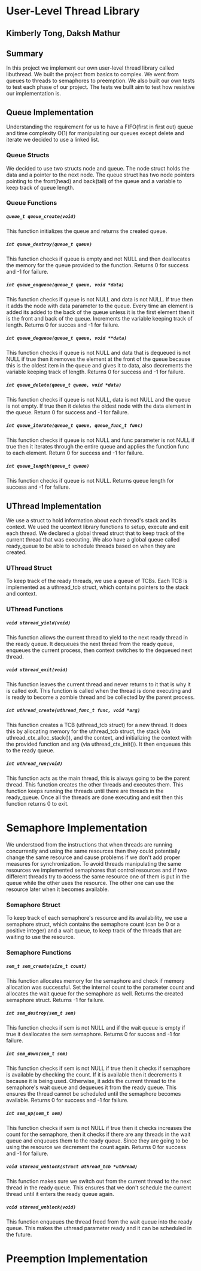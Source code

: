 # User-Level Thread Library
## Kimberly Tong, Daksh Mathur
## Summary
In this project we implement our own user-level thread library called
libuthread. We built the project from basics to complex. We went from queues to
threads to semaphores to preemption. We also built our own tests to test each
phase of our project. The tests we built aim to test how resistive our
implementation is.
## Queue Implementation
Understanding the requirement for us to have a FIFO(first in first out) queue
and time complexity O(1) for manipulating our queues except delete and iterate
we decided to use a linked list.
### Queue Structs
We decided to use two structs node and queue. The node struct holds the data and
a pointer to the next node. The queue struct has two node pointers pointing to
the front(head) and back(tail) of the queue and a variable to keep track of
queue length.
### Queue Functions
<h5 a><strong><code>queue_t queue_create(void)</code></strong></h5>
This function initializes the queue and returns the created queue.
<h5 a><strong><code>int queue_destroy(queue_t queue)</code></strong></h5>
This function checks if queue is empty and not NULL and then deallocates the
memory for the queue provided to the function. Returns 0 for success and -1 for
failure.
<h5 a><strong><code>int queue_enqueue(queue_t queue, void *data)</code></strong></h5>
This function checks if queue is not NULL and data is not NULL. If true then it
adds the node with data parameter to the queue. Every time an element is added
its added to the back of the queue unless it is the first element then it is the
front and back of the queue. Increments the variable keeping track of length.
Returns 0 for succes and -1 for failure.
<h5 a><strong><code>int queue_dequeue(queue_t queue, void **data)</code></strong></h5>
This function checks if queue is not NULL and data that is dequeued is not NULL
if true then it removes the element at the front of the queue because this is
the oldest item in the queue and gives it to data, also decrements the variable
keeping track of length. Returns 0 for success and -1 for failure.
<h5 a><strong><code>int queue_delete(queue_t queue, void *data)</code></strong></h5>
This function checks if queue is not NULL, data is not NULL and the queue is not
empty. If true then it deletes the oldest node with the data element in the
queue. Return 0 for success and -1 for failure.
<h5 a><strong><code>int queue_iterate(queue_t queue, queue_func_t func)</code></strong></h5>
This function checks if queue is not NULL and func parameter is not NULL if true
then it iterates through the entire queue and applies the function func to each
element. Return 0 for success and -1 for failure.
<h5 a><strong><code>int queue_length(queue_t queue)</code></strong></h5>
This function checks if queue is not NULL. Returns queue length for success and
-1 for failure.

## UThread Implementation
We use a struct to hold information about each thread's stack and its context.
We used the ucontext library functions to setup, execute and exit each thread.
We declared a global thread struct that to keep track of the current thread that
was executing. We also have a global queue called ready_queue to be able to
schedule threads based on when they are created.
### UThread Struct
To keep track of the ready threads, we use a queue of TCBs. Each TCB is
implemented as a uthread_tcb struct, which contains pointers to the stack and
context.
### UThread Functions
<h5 a><strong><code>void uthread_yield(void)</code></strong></h5>
This function allows the current thread to yield to the next ready thread in the
ready queue. It dequeues the next thread from the ready queue, enqueues the
current process, then context switches to the dequeued next thread.
<h5 a><strong><code>void uthread_exit(void)</code></strong></h5>
This function leaves the current thread and never returns to it that is why it
is called exit. This function is called when the thread is done executing and is
ready to become a zombie thread and be collected by the parent process.
<h5 a><strong><code>int uthread_create(uthread_func_t func, void *arg)</code></strong></h5>

This function creates a TCB (uthread_tcb struct) for a new thread. It does this
by allocating memory for the uthread_tcb struct, the stack (via
uthread_ctx_alloc_stack()), and the context, and initializing the context with
the provided function and arg (via uthread_ctx_init()). It then enqueues this to
the ready queue. 
<h5 a><strong><code>int uthread_run(void)</code></strong></h5>
This function acts as the main thread, this is always going to be the parent
thread. This function creates the other threads and executes them. This function
keeps running the threads until there are threads in the ready_queue. Once all
the threads are done executing and exit then this function returns 0 to exit.

# Semaphore Implementation
We understood from the instructions that when threads are running concurrently
and using the same resources then they could potentially change the same
resource and cause problems if we don't add proper measures for synchronization.
To avoid threads manipulating the same resources we implemented semaphores that
control resources and if two different threads try to access the same resource
one of them is put in the queue while the other uses the resource. The other one
can use the resource later when it becomes available.
### Semaphore Struct
To keep track of each semaphore's resource and its availability, we use a
semaphore struct, which contains the semaphore count (can be 0 or a positive
integer) and a wait queue, to keep track of the threads that are waiting to use
the resource.

### Semaphore Functions
<h5 a><strong><code>sem_t sem_create(size_t count)</code></strong></h5>
This function allocates memory for the semaphore and check if memory allocation
was successful. Set the internal count to the parameter count and allocates the
wait queue for the semaphore as well. Returns the created semaphore struct.
Returns -1 for failure.
<h5 a><strong><code>int sem_destroy(sem_t sem)</code></strong></h5>
This function checks if sem is not NULL and if the wait queue is empty if true
it deallocates the sem semaphore. Returns 0 for succes and -1 for failure. 
<h5 a><strong><code>int sem_down(sem_t sem)</code></strong></h5>
This function checks if sem is not NULL if true then it checks if semaphore is
available by checking the count. If it is available then it decrements it
because it is being used. Otherwise, it adds the current thread to the
semaphore's wait queue and dequeues it from the ready queue. This ensures the
thread cannot be scheduled until the semaphore becomes available. Returns 0 for
success and -1 for failure.
<h5 a><strong><code>int sem_up(sem_t sem)</code></strong></h5>
This function checks if sem is not NULL if true then it checks increases the count for the semaphore, then it checks if there are any threads in the wait queue and enqueues them to the ready queue. Since they are going to be using the resource we decrement the count again. Returns 0 for success and -1 for failure.
<h5 a><strong><code>void uthread_unblock(struct uthread_tcb *uthread)</code></strong></h5>
This function makes sure we switch out from the current thread to the next
thread in the ready queue. This ensures that we don't schedule the current
thread until it enters the ready queue again.
<h5 a><strong><code>void uthread_unblock(void)</code></strong></h5>
This function enqueues the thread freed from the wait queue into the ready
queue. This makes the uthread parameter ready and it can be scheduled in the
future.

# Preemption Implementation
